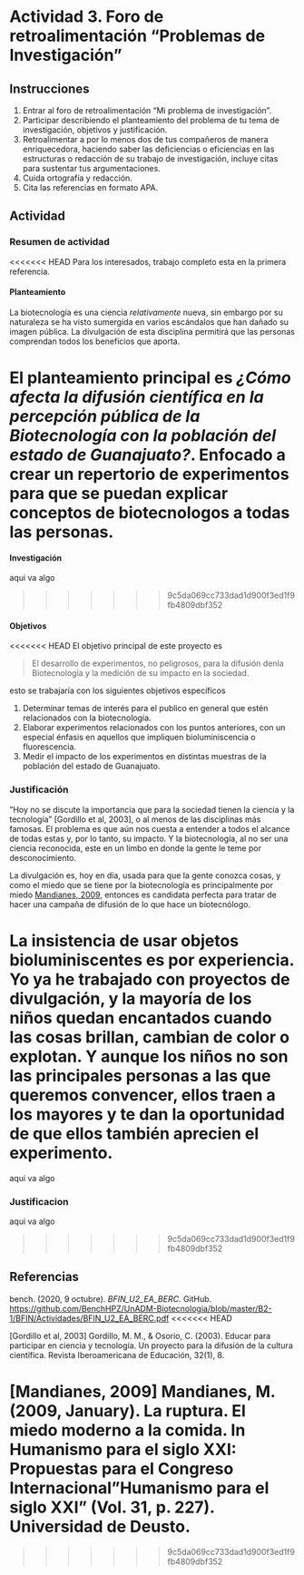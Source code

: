 # Actividad 3. Foro de retroalimentación “Problemas de Investigación”

## Instrucciones

1. Entrar al foro de retroalimentación “Mi problema de investigación”.
2. Participar describiendo el planteamiento del problema de tu tema de investigación, objetivos y justificación.
3. Retroalimentar a por lo menos dos de tus compañeros de manera enriquecedora, haciendo saber las deficiencias o eficiencias en las estructuras o redacción de su trabajo de investigación, incluye citas para sustentar tus argumentaciones.
4. Cuida ortografía y redacción.
5. Cita las referencias en formato APA.


## Actividad

### Resumen de actividad

<<<<<<< HEAD
Para los interesados, trabajo completo esta en la primera referencia.

#### Planteamiento

La biotecnología es una ciencia _relativamente_ nueva, sin embargo por su naturaleza se ha visto sumergida en varios escándalos que han dañado su imagen pública. La divulgación de esta disciplina permitirá que las personas comprendan todos los beneficios que aporta.

El planteamiento principal es _¿Cómo afecta la difusión científica en la percepción pública de
la Biotecnología con la población del estado de Guanajuato?_. Enfocado a crear un repertorio de experimentos para que se puedan explicar conceptos de biotecnologos a todas las personas.
=======
#### Investigación

aqui va algo
>>>>>>> 9c5da069cc733dad1d900f3ed1f9fb4809dbf352


#### Objetivos

<<<<<<< HEAD
El objetivo principal de este proyecto es

> El desarrollo de experimentos, no peligrosos, para la difusión denla Biotecnología y la medición de su impacto en la sociedad.

esto se trabajaría con los siguientes objetivos específicos

1. Determinar temas de interés para el publico en general que estén
relacionados con la biotecnología.
2. Elaborar experimentos relacionados con los puntos anteriores, con
un especial énfasis en aquellos que impliquen bioluminiscencia o
fluorescencia.
3. Medir el impacto de los experimentos en distintas muestras de la
población del estado de Guanajuato.


### Justificación
 
”Hoy no se discute la importancia que para la sociedad tienen la ciencia y la tecnología” [Gordillo et al, 2003], o al menos de las disciplinas más famosas. El problema es que aún nos cuesta a entender a todos el alcance de todas estas y, por lo tanto, su impacto. Y la biotecnología, al no ser una ciencia reconocida, este en un limbo en donde la gente le teme por desconocimiento.

La divulgación es, hoy en día, usada para que la gente conozca cosas, y como el miedo que se tiene por la biotecnología es principalmente por miedo [Mandianes, 2009](#referencias), entonces es candidata perfecta para tratar de hacer una campaña de difusión de lo que hace un biotecnólogo.

La insistencia de usar objetos bioluminiscentes es por experiencia. Yo ya he trabajado con proyectos de divulgación, y la mayoría de los niños quedan encantados cuando las cosas brillan, cambian de color o explotan. Y aunque los niños no son las principales personas a las que queremos convencer, ellos traen a los mayores y te dan la oportunidad de que ellos también aprecien el experimento.
=======
aqui va algo


### Justificacion

aqui va algo
>>>>>>> 9c5da069cc733dad1d900f3ed1f9fb4809dbf352



## Referencias

bench. (2020, 9 octubre). _BFIN\_U2\_EA\_BERC._ GitHub. <https://github.com/BenchHPZ/UnADM-Biotecnologia/blob/master/B2-1/BFIN/Actividades/BFIN_U2_EA_BERC.pdf>
<<<<<<< HEAD

[Gordillo et al, 2003] Gordillo, M. M., & Osorio, C. (2003). Educar para participar en ciencia y tecnologı́a. Un proyecto para la difusión de la cultura cientı́fica. Revista Iberoamericana de Educación, 32(1), 8.

[Mandianes, 2009] Mandianes, M. (2009, January). La ruptura. El miedo moderno
a la comida. In Humanismo para el siglo XXI: Propuestas para el Congreso
Internacional”Humanismo para el siglo XXI” (Vol. 31, p. 227). Universidad de
Deusto.
=======
>>>>>>> 9c5da069cc733dad1d900f3ed1f9fb4809dbf352

